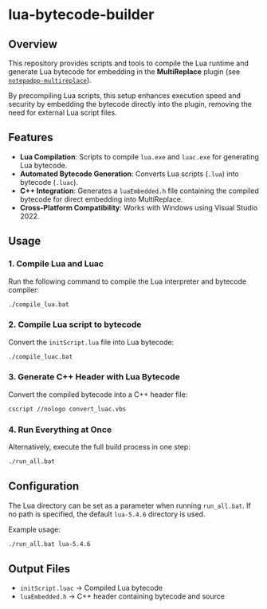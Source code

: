 # lua-bytecode-builder

## Overview  
This repository provides scripts and tools to compile the Lua runtime and generate Lua bytecode for embedding in the **MultiReplace** plugin (see [`notepadpp-multireplace`](https://github.com/your-org/notepadpp-multireplace)).  

By precompiling Lua scripts, this setup enhances execution speed and security by embedding the bytecode directly into the plugin, removing the need for external Lua script files.

## Features  
- **Lua Compilation**: Scripts to compile `lua.exe` and `luac.exe` for generating Lua bytecode.  
- **Automated Bytecode Generation**: Converts Lua scripts (`.lua`) into bytecode (`.luac`).  
- **C++ Integration**: Generates a `luaEmbedded.h` file containing the compiled bytecode for direct embedding into MultiReplace.  
- **Cross-Platform Compatibility**: Works with Windows using Visual Studio 2022.

## Usage  
### 1. Compile Lua and Luac  
Run the following command to compile the Lua interpreter and bytecode compiler:  
```sh
./compile_lua.bat
```

### 2. Compile Lua script to bytecode  
Convert the `initScript.lua` file into Lua bytecode:  
```sh
./compile_luac.bat
```

### 3. Generate C++ Header with Lua Bytecode  
Convert the compiled bytecode into a C++ header file:  
```sh
cscript //nologo convert_luac.vbs
```

### 4. Run Everything at Once  
Alternatively, execute the full build process in one step:  
```sh
./run_all.bat
```

## Configuration  
The Lua directory can be set as a parameter when running `run_all.bat`. If no path is specified, the default `lua-5.4.6` directory is used.  

Example usage:  
```sh
./run_all.bat lua-5.4.6
```

## Output Files  
- `initScript.luac` → Compiled Lua bytecode  
- `luaEmbedded.h` → C++ header containing bytecode and source  
